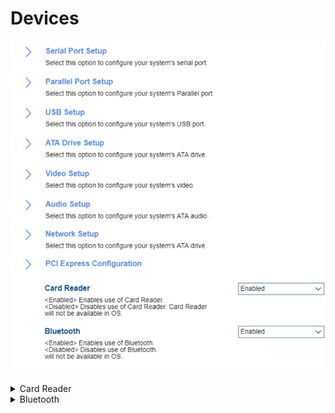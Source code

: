 # Devices #
![](./img/devices.png)

<details><summary>Card Reader</summary>

Whether card reader will be available in OS.

Options:

1.	**Enabled** - Default.
2.	Disabled 

| WMI Setting name | Values | SVP / SMP Req'd | AMD/Intel |
|:---|:---|:---|:---|
| CardReader |Disabled,Enabled  | yes | Intel |

</details>

<details><summary>Bluetooth</summary>

Whether Bluetooth will be available in OS.

Options:

1.	**Enabled** - Default.
2.	Disabled  

| WMI Setting name | Values | SVP / SMP Req'd | AMD/Intel |
|:---|:---|:---|:---|
| Bluetooth |  | yes | Both |

</details>